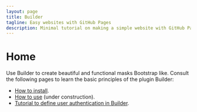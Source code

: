 ```yaml
---
layout: page
title: Builder
tagline: Easy websites with GitHub Pages
description: Minimal tutorial on making a simple website with GitHub Pages
---
```


# Home
Use Builder to create beautiful and functional masks Bootstrap like.
Consult the following pages to learn the basic principles of the plugin Builder:
* [How to install](https://github.com/aoliverio/builder/wiki/How-to-install).
* [How to use](https://github.com/aoliverio/builder/wiki/How-to-use) (under construction).
* [Tutorial to define user authentication in Builder](https://github.com/aoliverio/builder/wiki/Tutorial:-user-authentication).
